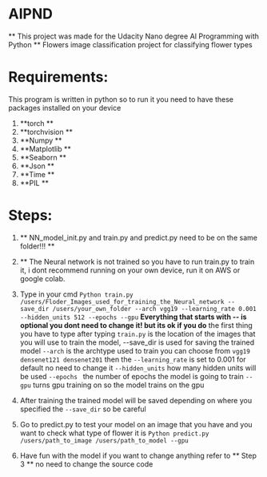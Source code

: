 # AIPND
** This project was made for the Udacity Nano degree AI Programming with Python **
Flowers image classification project for classifying flower types

# Requirements:
This program is written in python so to run it you need to have these packages installed on your device
1. **torch **
2. **torchvision **
3. **Numpy **
4. **Matplotlib **
5. **Seaborn **
6. **Json **
7. **Time **
8. **PIL **
# Steps:
1. ** NN_model_init.py and train.py and predict.py need to be on the same folder!!! **
2. ** The Neural network is not trained so you have to run train.py to train it, i dont recommend running on your own device, run it on AWS or google colab.
3. Type in your cmd ``` Python train.py /users/Floder_Images_used_for_training_the_Neural_network --save_dir /users/your_own_folder --arch vgg19 --learning_rate 0.001 --hidden_units 512 --epochs --gpu ```
**Everything that starts with -- is optional you dont need to change it! but its ok if you do** the first thing you have to type after typing ``` train.py ``` is the location of the images that you will use to train the model, --save_dir is used for saving the trained model ``` --arch ``` is the archtype used to train
you can choose from ``` vgg19 densenet121 densenet201 ``` then the ``` --learning_rate ``` is set to 0.001 for default no need to change it ``` --hidden_units ``` how many hidden units will be used ```--epochs ``` the number of epochs the model is going to train ``` --gpu ``` turns gpu training on so the model trains on the gpu

4. After training the trained model will be saved depending on where you specified the ``` --save_dir ``` so be careful
5. Go to predict.py to test your model on an image that you have and you want to check what type of flower it is ``` Python predict.py /users/path_to_image /users/path_to_model --gpu ```
6. Have fun with the model if you want to change anything refer to ** Step 3 ** no need to change the source code
